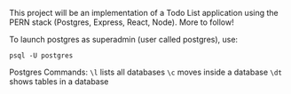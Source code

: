This project will be an implementation of a Todo List application using the PERN stack (Postgres, Express, React, Node). More to follow!

To launch postgres as superadmin (user called postgres), use:
```
psql -U postgres
```
Postgres Commands:
```\l``` lists all databases
```\c``` moves inside a database
```\dt``` shows tables in a database
